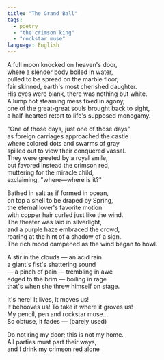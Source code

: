 ```yaml
---
title: "The Grand Ball"
tags: 
  - poetry
  - "the crimson king"
  - "rockstar muse"
language: English
---
```


A full moon knocked on heaven's door,  
where a slender body boiled in water,  
pulled to be spread on the marble floor,  
fair skinned, earth's most cherished daughter.  
His eyes were blank, there was nothing but white.  
A lump hot steaming mess fixed in agony,  
one of the great-great souls brought back to sight,  
a half-hearted retort to life's supposed monogamy.  

"One of those days, just one of those days"  
as foreign carriages approached the castle  
where colored dots and swarms of gray  
spilled out to view their conquered vassal.  
They were greeted by a royal smile,  
but favored instead the crimson red,  
muttering for the miracle child,  
exclaiming, "where—where is it?"  

Bathed in salt as if formed in ocean,  
on top a shell to be draped by Spring,  
the eternal lover's favorite motion  
with copper hair curled just like the wind.  
The theater was laid in silverlight,  
and a purple haze embraced the crowd,  
roaring at the hint of a shadow of a sign.  
The rich mood dampened as the wind began to howl.  

A stir in the clouds — an acid rain  
a giant's fist's shattering sound  
— a pinch of pain — trembling in awe  
edged to the brim — boiling in rage  
that's when she threw himself on stage.  

It's here! It lives, it moves us!  
It behooves us! To take it where it groves us!  
My pencil, pen and rockstar muse...  
So obtuse, it fades — (barely used)  

Do not ring my door; this is not my home.  
All parties must part their ways,  
and I drink my crimson red alone  
